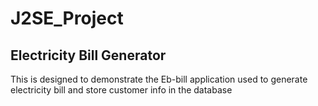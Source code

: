 # J2SE_Project
## Electricity Bill Generator

This is designed to demonstrate the Eb-bill application used to generate electricity bill and store customer info in the database



